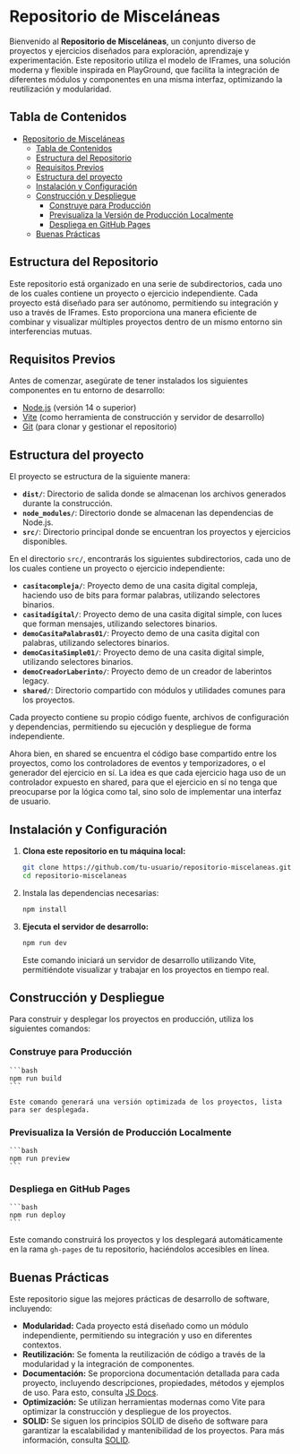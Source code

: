 # Repositorio de Misceláneas

Bienvenido al **Repositorio de Misceláneas**, un conjunto diverso de proyectos y ejercicios diseñados para exploración, aprendizaje y experimentación. Este repositorio utiliza el modelo de IFrames, una solución moderna y flexible inspirada en PlayGround, que facilita la integración de diferentes módulos y componentes en una misma interfaz, optimizando la reutilización y modularidad.

## Tabla de Contenidos

- [Repositorio de Misceláneas](#repositorio-de-misceláneas)
  - [Tabla de Contenidos](#tabla-de-contenidos)
  - [Estructura del Repositorio](#estructura-del-repositorio)
  - [Requisitos Previos](#requisitos-previos)
  - [Estructura del proyecto](#estructura-del-proyecto)
  - [Instalación y Configuración](#instalación-y-configuración)
  - [Construcción y Despliegue](#construcción-y-despliegue)
    - [Construye para Producción](#construye-para-producción)
    - [Previsualiza la Versión de Producción Localmente](#previsualiza-la-versión-de-producción-localmente)
    - [Despliega en GitHub Pages](#despliega-en-github-pages)
  - [Buenas Prácticas](#buenas-prácticas)

## Estructura del Repositorio

Este repositorio está organizado en una serie de subdirectorios, cada uno de los cuales contiene un proyecto o ejercicio independiente. Cada proyecto está diseñado para ser autónomo, permitiendo su integración y uso a través de IFrames. Esto proporciona una manera eficiente de combinar y visualizar múltiples proyectos dentro de un mismo entorno sin interferencias mutuas.

## Requisitos Previos

Antes de comenzar, asegúrate de tener instalados los siguientes componentes en tu entorno de desarrollo:

- [Node.js](https://nodejs.org/) (versión 14 o superior)
- [Vite](https://vitejs.dev/) (como herramienta de construcción y servidor de desarrollo)
- [Git](https://git-scm.com/) (para clonar y gestionar el repositorio)

## Estructura del proyecto

El proyecto se estructura de la siguiente manera:

- **`dist/`**: Directorio de salida donde se almacenan los archivos generados durante la construcción.
- **`node_modules/`**: Directorio donde se almacenan las dependencias de Node.js.
- **`src/`**: Directorio principal donde se encuentran los proyectos y ejercicios disponibles.

En el directorio `src/`, encontrarás los siguientes subdirectorios, cada uno de los cuales contiene un proyecto o ejercicio independiente:

- **`casitacompleja/`**: Proyecto demo de una casita digital compleja, haciendo uso de bits para formar palabras, utilizando selectores binarios.
- **`casitadigital/`**: Proyecto demo de una casita digital simple, con luces que forman mensajes, utilizando selectores binarios.
- **`demoCasitaPalabras01/`**: Proyecto demo de una casita digital con palabras, utilizando selectores binarios.
- **`demoCasitaSimple01/`**: Proyecto demo de una casita digital simple, utilizando selectores binarios.
- **`demoCreadorLaberinto/`**: Proyecto demo de un creador de laberintos legacy.
- **`shared/`**: Directorio compartido con módulos y utilidades comunes para los proyectos.

Cada proyecto contiene su propio código fuente, archivos de configuración y dependencias, permitiendo su ejecución y despliegue de forma independiente.

Ahora bien, en shared se encuentra el código base compartido entre los proyectos, como los controladores de eventos y temporizadores, o el generador del ejercicio en sí.
La idea es que cada ejercicio haga uso de un controlador expuesto en shared, para que el ejercicio en sí no tenga que preocuparse por la lógica como tal, sino solo de implementar una interfaz de usuario.

## Instalación y Configuración

1. **Clona este repositorio en tu máquina local:**
    ```bash
    git clone https://github.com/tu-usuario/repositorio-miscelaneas.git
    cd repositorio-miscelaneas
    ```

2. Instala las dependencias necesarias:

    ```bash
    npm install
    ```

3. **Ejecuta el servidor de desarrollo:**

    ```bash
    npm run dev
    ```

    Este comando iniciará un servidor de desarrollo utilizando Vite, permitiéndote visualizar y trabajar en los proyectos en tiempo real.

## Construcción y Despliegue

Para construir y desplegar los proyectos en producción, utiliza los siguientes comandos:

### Construye para Producción

    ```bash
    npm run build
    ```

    Este comando generará una versión optimizada de los proyectos, lista para ser desplegada.

### Previsualiza la Versión de Producción Localmente

    ```bash
    npm run preview
    ```

### Despliega en GitHub Pages

    ```bash
    npm run deploy
    ```

Este comando construirá los proyectos y los desplegará automáticamente en la rama `gh-pages` de tu repositorio, haciéndolos accesibles en línea.

## Buenas Prácticas

Este repositorio sigue las mejores prácticas de desarrollo de software, incluyendo:

- **Modularidad:** Cada proyecto está diseñado como un módulo independiente, permitiendo su integración y uso en diferentes contextos.
- **Reutilización:** Se fomenta la reutilización de código a través de la modularidad y la integración de componentes.
- **Documentación:** Se proporciona documentación detallada para cada proyecto, incluyendo descripciones, propiedades, métodos y ejemplos de uso. Para esto, consulta [JS Docs](https://jsdoc.app/).
- **Optimización:** Se utilizan herramientas modernas como Vite para optimizar la construcción y despliegue de los proyectos.
- **SOLID:** Se siguen los principios SOLID de diseño de software para garantizar la escalabilidad y mantenibilidad de los proyectos. Para más información, consulta [SOLID](https://en.wikipedia.org/wiki/SOLID).